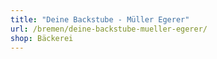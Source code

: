 ```yaml
---
title: "Deine Backstube - Müller Egerer"
url: /bremen/deine-backstube-mueller-egerer/
shop: Bäckerei
---
```

